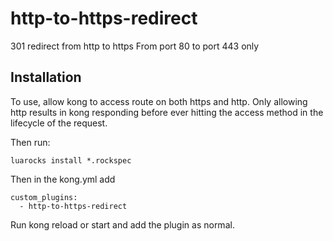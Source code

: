 # http-to-https-redirect
301 redirect from http to https
From port 80 to port 443 only

## Installation
To use, allow kong to access route on both https and http. Only allowing http results in kong responding before ever hitting the access method in the lifecycle of the request.

Then run:
```
luarocks install *.rockspec
```

Then in the kong.yml add 

```
custom_plugins:
  - http-to-https-redirect
```

Run kong reload or start and add the plugin as normal.

